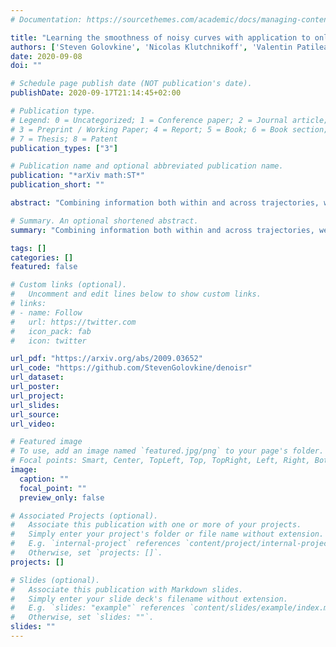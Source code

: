 ```yaml
---
# Documentation: https://sourcethemes.com/academic/docs/managing-content/

title: "Learning the smoothness of noisy curves with application to online curve estimation"
authors: ['Steven Golovkine', 'Nicolas Klutchnikoff', 'Valentin Patilea']
date: 2020-09-08
doi: ""

# Schedule page publish date (NOT publication's date).
publishDate: 2020-09-17T21:14:45+02:00

# Publication type.
# Legend: 0 = Uncategorized; 1 = Conference paper; 2 = Journal article;
# 3 = Preprint / Working Paper; 4 = Report; 5 = Book; 6 = Book section;
# 7 = Thesis; 8 = Patent
publication_types: ["3"]

# Publication name and optional abbreviated publication name.
publication: "*arXiv math:ST*"
publication_short: ""

abstract: "Combining information both within and across trajectories, we propose a simple estimator for the local regularity of the trajectories of a stochastic process. Independent trajectories are measured with errors at randomly sampled time points. Non-asymptotic bounds for the concentration of the estimator are derived. Given the estimate of the local regularity, we build a nearly optimal local polynomial smoother from the curves from a new, possibly very large sample of noisy trajectories. We derive non-asymptotic pointwise risk bounds uniformly over the new set of curves. Our estimates perform well in simulations. Real data sets illustrate the effectiveness of the new approaches."

# Summary. An optional shortened abstract.
summary: "Combining information both within and across trajectories, we propose a simple estimator for the local regularity of the trajectories of a stochastic process. Independent trajectories are measured with errors at randomly sampled time points. Non-asymptotic bounds for the concentration of the estimator are derived. Given the estimate of the local regularity, we build a nearly optimal local polynomial smoother from the curves from a new, possibly very large sample of noisy trajectories. We derive non-asymptotic pointwise risk bounds uniformly over the new set of curves. Our estimates perform well in simulations. Real data sets illustrate the effectiveness of the new approaches."

tags: []
categories: []
featured: false

# Custom links (optional).
#   Uncomment and edit lines below to show custom links.
# links:
# - name: Follow
#   url: https://twitter.com
#   icon_pack: fab
#   icon: twitter

url_pdf: "https://arxiv.org/abs/2009.03652"
url_code: "https://github.com/StevenGolovkine/denoisr"
url_dataset:
url_poster:
url_project:
url_slides:
url_source:
url_video:

# Featured image
# To use, add an image named `featured.jpg/png` to your page's folder. 
# Focal points: Smart, Center, TopLeft, Top, TopRight, Left, Right, BottomLeft, Bottom, BottomRight.
image:
  caption: ""
  focal_point: ""
  preview_only: false

# Associated Projects (optional).
#   Associate this publication with one or more of your projects.
#   Simply enter your project's folder or file name without extension.
#   E.g. `internal-project` references `content/project/internal-project/index.md`.
#   Otherwise, set `projects: []`.
projects: []

# Slides (optional).
#   Associate this publication with Markdown slides.
#   Simply enter your slide deck's filename without extension.
#   E.g. `slides: "example"` references `content/slides/example/index.md`.
#   Otherwise, set `slides: ""`.
slides: ""
---
```


